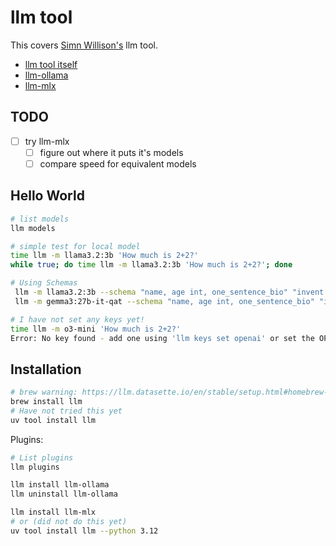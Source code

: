 # llm tool

This covers [Simn Willison's](https://simonwillison.net/) llm tool.

- [llm tool itself](https://llm.datasette.io/en/stable/)
- [llm-ollama](https://github.com/taketwo/llm-ollama)
- [llm-mlx](https://github.com/simonw/llm-mlx)

## TODO

- [ ] try llm-mlx
  - [ ] figure out where it puts it's models
  - [ ] compare speed for equivalent models

## Hello World

```bash
# list models
llm models

# simple test for local model
time llm -m llama3.2:3b 'How much is 2+2?'
while true; do time llm -m llama3.2:3b 'How much is 2+2?'; done

# Using Schemas
 llm -m llama3.2:3b --schema "name, age int, one_sentence_bio" "invent a cool dog"| jq
 llm -m gemma3:27b-it-qat --schema "name, age int, one_sentence_bio" "invent a cool dog"| jq

# I have not set any keys yet!
time llm -m o3-mini 'How much is 2+2?'
Error: No key found - add one using 'llm keys set openai' or set the OPENAI_API_KEY environment variable
```

## Installation

```bash
# brew warning: https://llm.datasette.io/en/stable/setup.html#homebrew-warning
brew install llm
# Have not tried this yet
uv tool install llm
```

Plugins:

```bash
# List plugins
llm plugins

llm install llm-ollama
llm uninstall llm-ollama

llm install llm-mlx
# or (did not do this yet)
uv tool install llm --python 3.12
```


